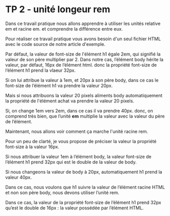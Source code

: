 # TP 2 - unité longeur rem

Dans ce travail pratique nous allons apprendre à utiliser les unités relative em et racine em.
et comprendre la différence entre eux. 

Pour réaliser ce travail pratique vous avons besoin d'un seul fichier HTML avec le code source de notre article d'exemple.

Par défaut, la valeur de font-size de  l'élément h1 égale 2em, qui signifié la valeur de son père multiplier par 2. Dans notre cas, l’élément body hérite la valeur, par défaut, 16px de l’élément html. donc la propriété font-size de l’élément h1 prend la vlaeur 32px.

Si on lui attribue la valeur à 1em, et 20px à son père body, dans ce cas le font-size de l’élément h1 va prendre la valeur 20px.

Mais si nous attribuons la valeur 20 pixels aliments body automatiquement la propriété de l'élément achat va prendre la valeur 20 pixels.

Si, on change 1em vers 2em, dans ce cas il va prendre 40px.
donc, on comprend très bien, que l’unité **em** multiplie la valeur avec la valeur du père de l’élément.

Maintenant, nous allons voir comment ça marche l'unité racine rem.

Pour un peu de clarté, je vous propose de préciser la valeur la propriété font-size à la valeur  16px.

Si nous attribuer la valeur 1em à l’élément body, la valeur font-size de l’élément h1 prend 32px qui est le double de la valeur de body.

Si nous changeons la valeur de body à 20px, automatiquement h1 prend la valeur 40px.

Dans ce cas, nous voulons que h1 suivre la valeur de l’élément racine HTML et non son père body, nous devons utiliser l’unité rem.

Dans ce cas, la valeur de la propriété font-size de l’élément h1 prend 32px qu’est le double de 16px : la valeur possédée par l’élément HTML.
